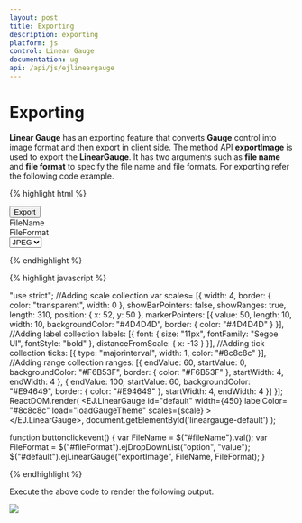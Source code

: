 ```yaml
---
layout: post
title: Exporting
description: exporting
platform: js
control: Linear Gauge
documentation: ug
api: /api/js/ejlineargauge
---
```


# Exporting

**Linear Gauge** has an exporting feature that converts **Gauge** control into image format and then export in client side. The method API **exportImage** is used to export the **LinearGauge**. It has two arguments such as **file name** and **file format** to specify the file name and file formats. For exporting refer the following code example.


{% highlight html %}

<div id="LinearGauge1"></div>
<button id="btnSubmit">Export</button>
<div id=" fileName ">FileName </div>
<div id=" fileFormat ">FileFormat </div>
<select id="fileFormat">
    <option value="JPEG">JPEG</option>
    <option value="PNG">PNG</option>
</select>

{% endhighlight %}

{% highlight javascript %}

"use strict";
//Adding scale collection
var scales= [{
    width: 4, border: { color: "transparent", width: 0 }, showBarPointers: false, showRanges: true, length: 310,
    position: { x: 52, y: 50 }, markerPointers: [{
        value: 50, length: 10, width: 10, backgroundColor: "#4D4D4D", border: { color: "#4D4D4D" }
    }],
    //Adding label collection
    labels: [{ font: { size: "11px", fontFamily: "Segoe UI", fontStyle: "bold" }, distanceFromScale: { x: -13 } }],
    //Adding tick collection
    ticks: [{ type: "majorinterval", width: 1, color: "#8c8c8c" }],
    //Adding range collection
    ranges: [{
        endValue: 60,
        startValue: 0,
        backgroundColor: "#F6B53F",
        border: { color: "#F6B53F" }, startWidth: 4, endWidth: 4
    }, {
        endValue: 100,
        startValue: 60,
        backgroundColor: "#E94649",
        border: { color: "#E94649" }, startWidth: 4, endWidth: 4
    }]
}];
ReactDOM.render(
    <EJ.LinearGauge id="default"
	width={450}
    labelColor= "#8c8c8c"
    load="loadGaugeTheme"
    scales={scale}
    >     
    </EJ.LinearGauge>,
		  document.getElementById('lineargauge-default')
);
    
function buttonclickevent() {
    var FileName = $("#fileName").val();
    var FileFormat = $("#fileFormat").ejDropDownList("option", "value");
    $("#default").ejLinearGauge("exportImage", FileName, FileFormat);
}
    

{% endhighlight %}



Execute the above code to render the following output.

![](/js/LinearGauge/Exporting_images/Exporting_img1.png)

